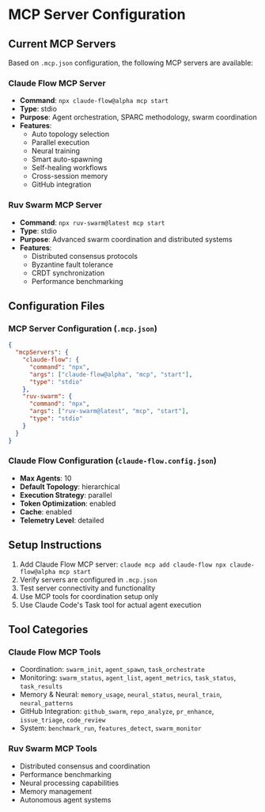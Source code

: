 # MCP Server Configuration

## Current MCP Servers
Based on `.mcp.json` configuration, the following MCP servers are available:

### Claude Flow MCP Server
- **Command**: `npx claude-flow@alpha mcp start`
- **Type**: stdio
- **Purpose**: Agent orchestration, SPARC methodology, swarm coordination
- **Features**: 
  - Auto topology selection
  - Parallel execution
  - Neural training
  - Smart auto-spawning
  - Self-healing workflows
  - Cross-session memory
  - GitHub integration

### Ruv Swarm MCP Server  
- **Command**: `npx ruv-swarm@latest mcp start`
- **Type**: stdio
- **Purpose**: Advanced swarm coordination and distributed systems
- **Features**: 
  - Distributed consensus protocols
  - Byzantine fault tolerance
  - CRDT synchronization
  - Performance benchmarking

## Configuration Files

### MCP Server Configuration (`.mcp.json`)
```json
{
  "mcpServers": {
    "claude-flow": {
      "command": "npx",
      "args": ["claude-flow@alpha", "mcp", "start"],
      "type": "stdio"
    },
    "ruv-swarm": {
      "command": "npx", 
      "args": ["ruv-swarm@latest", "mcp", "start"],
      "type": "stdio"
    }
  }
}
```

### Claude Flow Configuration (`claude-flow.config.json`)
- **Max Agents**: 10
- **Default Topology**: hierarchical
- **Execution Strategy**: parallel
- **Token Optimization**: enabled
- **Cache**: enabled
- **Telemetry Level**: detailed

## Setup Instructions
1. Add Claude Flow MCP server: `claude mcp add claude-flow npx claude-flow@alpha mcp start`
2. Verify servers are configured in `.mcp.json`
3. Test server connectivity and functionality
4. Use MCP tools for coordination setup only
5. Use Claude Code's Task tool for actual agent execution

## Tool Categories

### Claude Flow MCP Tools
- Coordination: `swarm_init`, `agent_spawn`, `task_orchestrate`
- Monitoring: `swarm_status`, `agent_list`, `agent_metrics`, `task_status`, `task_results`
- Memory & Neural: `memory_usage`, `neural_status`, `neural_train`, `neural_patterns`
- GitHub Integration: `github_swarm`, `repo_analyze`, `pr_enhance`, `issue_triage`, `code_review`
- System: `benchmark_run`, `features_detect`, `swarm_monitor`

### Ruv Swarm MCP Tools
- Distributed consensus and coordination
- Performance benchmarking
- Neural processing capabilities
- Memory management
- Autonomous agent systems